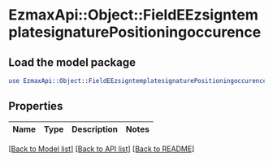 # EzmaxApi::Object::FieldEEzsigntemplatesignaturePositioningoccurence

## Load the model package
```perl
use EzmaxApi::Object::FieldEEzsigntemplatesignaturePositioningoccurence;
```

## Properties
Name | Type | Description | Notes
------------ | ------------- | ------------- | -------------

[[Back to Model list]](../README.md#documentation-for-models) [[Back to API list]](../README.md#documentation-for-api-endpoints) [[Back to README]](../README.md)


